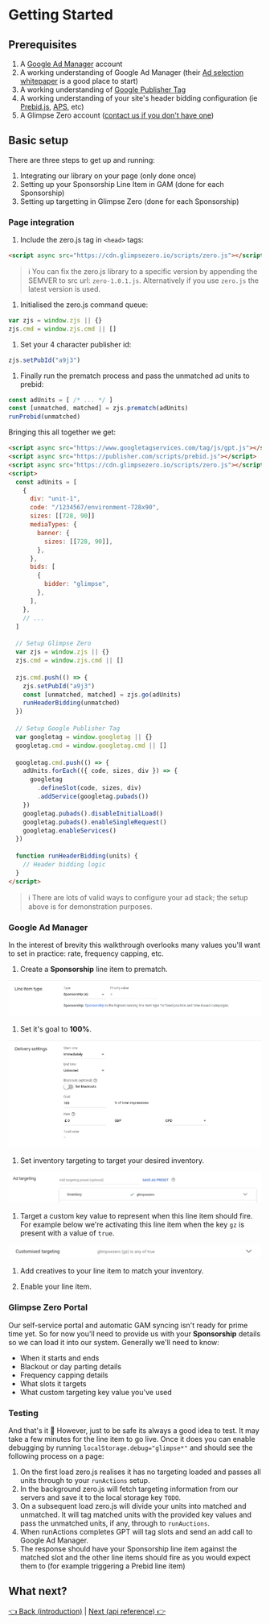 # Getting Started

## Prerequisites

1. A [Google Ad Manager](https://admanager.google.com/intl/en_uk/home/) account
1. A working understanding of Google Ad Manager (their [Ad selection whitepaper](https://support.google.com/admanager/answer/1143651?hl=en) is a good place to start)
1. A working understanding of [Google Publisher Tag](https://developers.google.com/publisher-tag/guides/get-started)
1. A working understanding of your site's header bidding configuration (ie [Prebid.js](https://docs.prebid.org/), [APS](https://aps.amazon.com/aps/index.html), etc)
1. A Glimpse Zero account ([contact us if you don't have one](mailto:support@glimpsezero.io))

## Basic setup

There are three steps to get up and running:

1. Integrating our library on your page (only done once)
1. Setting up your Sponsorship Line Item in GAM (done for each Sponsorship)
1. Setting up targetting in Glimpse Zero (done for each Sponsorship)

### Page integration

1. Include the zero.js tag in `<head>` tags:

  ```html
  <script async src="https://cdn.glimpsezero.io/scripts/zero.js"></script>
  ```

  > ℹ️ You can fix the zero.js library to a specific version by appending the SEMVER to src url: `zero-1.0.1.js`. Alternatively if you use `zero.js` the latest version is used.

1. Initialised the zero.js command queue:

  ```ts
  var zjs = window.zjs || {}
  zjs.cmd = window.zjs.cmd || []
  ```

1. Set your 4 character publisher id:

  ```ts
  zjs.setPubId("a9j3")
  ```

1. Finally run the prematch process and pass the unmatched ad units to prebid:

  ```ts
  const adUnits = [ /* ... */ ]
  const [unmatched, matched] = zjs.prematch(adUnits)
  runPrebid(unmatched)
  ```

Bringing this all together we get:

```html
<script async src="https://www.googletagservices.com/tag/js/gpt.js"></script>
<script async src="https://publisher.com/scripts/prebid.js"></script>
<script async src="https://cdn.glimpsezero.io/scripts/zero.js"></script>
<script>
  const adUnits = [
    {
      div: "unit-1",
      code: "/1234567/environment-728x90",
      sizes: [[728, 90]]
      mediaTypes: {
        banner: {
          sizes: [[728, 90]],
        },
      },
      bids: [
        {
          bidder: "glimpse",
        },
      ],
    },
    // ...
  ]

  // Setup Glimpse Zero
  var zjs = window.zjs || {}
  zjs.cmd = window.zjs.cmd || []

  zjs.cmd.push(() => {
    zjs.setPubId("a9j3")
    const [unmatched, matched] = zjs.go(adUnits)
    runHeaderBidding(unmatched)
  })

  // Setup Google Publisher Tag
  var googletag = window.googletag || {}
  googletag.cmd = window.googletag.cmd || []

  googletag.cmd.push(() => {
    adUnits.forEach(({ code, sizes, div }) => {
      googletag
        .defineSlot(code, sizes, div)
        .addService(googletag.pubads())
    })
    googletag.pubads().disableInitialLoad()
    googletag.pubads().enableSingleRequest()
    googletag.enableServices()
  })

  function runHeaderBidding(units) {
    // Header bidding logic
  }
</script>
```

> ℹ️ There are lots of valid ways to configure your ad stack; the setup above is for demonstration purposes.

### Google Ad Manager

In the interest of brevity this walkthrough overlooks many values you'll want to set in practice: rate, frequency capping, etc.

1. Create a **Sponsorship** line item to prematch.

  ![line item type](./assets/getting-started-line-item-type.png)

1. Set it's goal to **100%**.

  ![delivery goal](./assets/getting-started-delivery-goal.png)

1. Set inventory targeting to target your desired inventory.

  ![inventroy targeting](./assets/getting-started-target-inventory.png)

1. Target a custom key value to represent when this line item should fire. For example below we're activating this line item when the key `gz` is present with a value of `true`.

  ![custom targeting](./assets/getting-started-target-custom.png)

1. Add creatives to your line item to match your inventory.

1. Enable your line item.

### Glimpse Zero Portal

Our self-service portal and automatic GAM syncing isn't ready for prime time yet. So for now you'll need to provide us with your **Sponsorship** details so we can load it into our system. Generally we'll need to know:

- When it starts and ends
- Blackout or day parting details
- Frequency capping details
- What slots it targets
- What custom targeting key value you've used


### Testing

And that's it 🥳 However, just to be safe its always a good idea to test. It may take a few minutes for the line item to go live. Once it does you can enable debugging by running `localStorage.debug="glimpse*"` and should see the following process on a page:

1. On the first load zero.js realises it has no targeting loaded and passes all units through to your `runActions` setup.
2. In the background zero.js will fetch targeting information from our servers and save it to the local storage key `TODO`.
3. On a subsequent load zero.js will divide your units into matched and unmatched. It will tag matched units with the provided key values and pass the unmatched units, if any, through to `runAuctions`.
4. When runActions completes GPT will tag slots and send an add call to Google Ad Manager.
5. The response should have your Sponsorship line item against the matched slot and the other line items should fire as you would expect them to (for example triggering a Prebid line item)

## What next?

[👈 Back (introduction)](./introduction.md) | [Next (api reference) 👉](./api.md)

